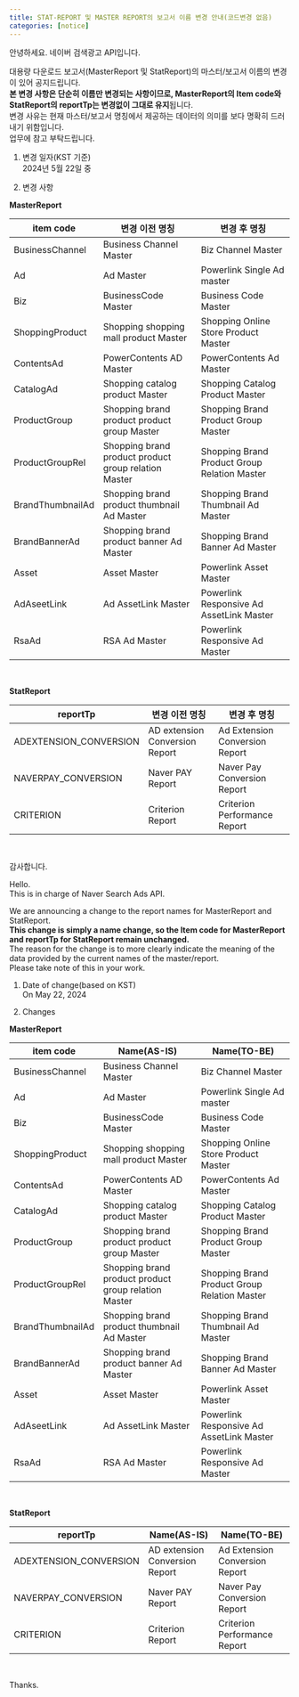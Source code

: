 ```yaml
---
title: STAT-REPORT 및 MASTER REPORT의 보고서 이름 변경 안내(코드변경 없음)
categories: [notice]
---
```

안녕하세요. 네이버 검색광고 API입니다. 

대용량 다운로드 보고서(MasterReport 및 StatReport)의 마스터/보고서 이름의 변경이 있어 공지드립니다. <br>
**본 변경 사항은 단순히 이름만 변경되는 사항이므로, MasterReport의 Item code와 StatReport의 reportTp는 변경없이 그대로 유지**됩니다. <br>
변경 사유는 현재 마스터/보고서 명칭에서 제공하는 데이터의 의미를 보다 명확히 드러내기 위함입니다. <br>
업무에 참고 부탁드립니다. <br>

1. 변경 일자(KST 기준) <br>
2024년 5월 22일 중

2. 변경 사항 <br>

**MasterReport**

item code | 변경 이전 명칭 | 변경 후 명칭
-- | -- | --
BusinessChannel	| Business Channel Master | Biz Channel Master
Ad | Ad Master | Powerlink Single Ad master
Biz | BusinessCode Master | Business Code Master
ShoppingProduct | Shopping shopping mall product Master | Shopping Online Store Product Master
ContentsAd | PowerContents AD Master | PowerContents Ad Master
CatalogAd | Shopping catalog product Master | Shopping Catalog Product Master
ProductGroup | Shopping brand product product group Master | Shopping Brand Product Group Master
ProductGroupRel | Shopping brand product product group relation Master | Shopping Brand Product Group Relation Master
BrandThumbnailAd | Shopping brand product thumbnail Ad Master | Shopping Brand Thumbnail Ad Master
BrandBannerAd | Shopping brand product banner Ad Master | Shopping Brand Banner Ad Master
Asset | Asset Master | Powerlink Asset Master
AdAseetLink | Ad AssetLink Master | Powerlink Responsive Ad AssetLink Master
RsaAd | RSA Ad Master | Powerlink Responsive Ad Master

<br>

**StatReport**

reportTp | 변경 이전 명칭 | 변경 후 명칭
-- | -- | --
ADEXTENSION_CONVERSION | AD extension Conversion Report | Ad Extension Conversion Report
NAVERPAY_CONVERSION | Naver PAY Report | Naver Pay Conversion Report
CRITERION | Criterion Report | Criterion Performance Report

<br>

감사합니다.

Hello. <br>
This is in charge of Naver Search Ads API.<br>

We are announcing a change to the report names for MasterReport and StatReport. <br>
**This change is simply a name change, so the Item code for MasterReport and reportTp for StatReport remain unchanged.** <br>
The reason for the change is to more clearly indicate the meaning of the data provided by the current names of the master/report. <br>
Please take note of this in your work.  <br>

1. Date of change(based on KST) <br>
On May 22, 2024


1. Changes <br>

**MasterReport**

item code | Name(AS-IS) | Name(TO-BE)
-- | -- | --
BusinessChannel | Business Channel Master | Biz Channel Master
Ad | Ad Master | Powerlink Single Ad master
Biz | BusinessCode Master | Business Code Master
ShoppingProduct | Shopping shopping mall product Master | Shopping Online Store Product Master
ContentsAd | PowerContents AD Master | PowerContents Ad Master
CatalogAd | Shopping catalog product Master | Shopping Catalog Product Master
ProductGroup | Shopping brand product product group Master | Shopping Brand Product Group Master
ProductGroupRel | Shopping brand product product group relation Master | Shopping Brand Product Group Relation Master
BrandThumbnailAd | Shopping brand product thumbnail Ad Master | Shopping Brand Thumbnail Ad Master
BrandBannerAd | Shopping brand product banner Ad Master | Shopping Brand Banner Ad Master
Asset | Asset Master | Powerlink Asset Master
AdAseetLink | Ad AssetLink Master | Powerlink Responsive Ad AssetLink Master
RsaAd | RSA Ad Master | Powerlink Responsive Ad Master

<br>

**StatReport**

reportTp | Name(AS-IS) | Name(TO-BE)
-- | -- | --
ADEXTENSION_CONVERSION | AD extension Conversion Report | Ad Extension Conversion Report
NAVERPAY_CONVERSION | Naver PAY Report | Naver Pay Conversion Report
CRITERION | Criterion Report | Criterion Performance Report

<br>

Thanks.
